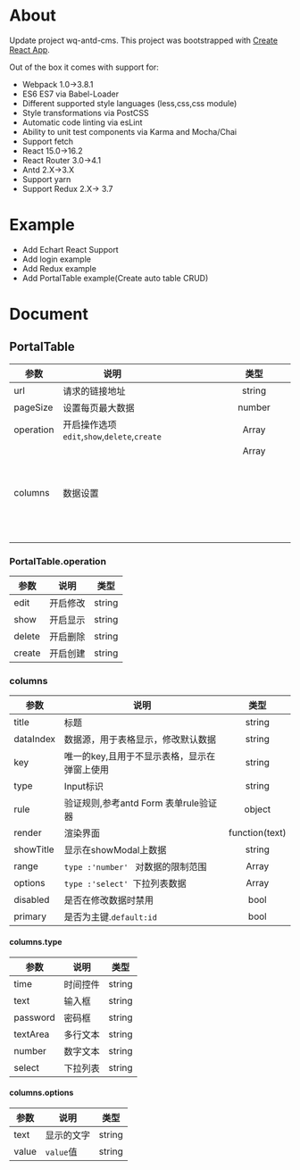 # About
Update project wq-antd-cms.
This project was bootstrapped with [Create React App](https://github.com/facebookincubator/create-react-app).

Out of the box it comes with support for:
- Webpack 1.0->3.8.1
- ES6 ES7 via Babel-Loader
- Different supported style languages (less,css,css module)
- Style transformations via PostCSS
- Automatic code linting via esLint
- Ability to unit test components via Karma and Mocha/Chai
- Support fetch
- React 15.0->16.2
- React Router 3.0->4.1
- Antd 2.X->3.X
- Support yarn
- Support Redux 2.X-> 3.7


# Example
- Add Echart React Support
- Add login example
- Add Redux example
- Add PortalTable example(Create auto table CRUD)

# Document
## PortalTable

参数 | 说明 | 类型 
| --------   | --------  | :----:  |
url | 请求的链接地址 | string 
pageSize | 设置每页最大数据 | number 
operation | 开启操作选项 ``edit``,``show``,``delete``,``create``| Array<T>
columns | 数据设置 | Array<object>

### PortalTable.operation
参数 | 说明 | 类型 
| --------   | --------  | :----:  |
edit | 开启修改 | string 
show | 开启显示 | string 
delete | 开启删除 | string
create | 开启创建 | string

### columns
参数 | 说明 | 类型 
| --------   | --------  | :----:  |
title | 标题 | string 
dataIndex | 数据源，用于表格显示，修改默认数据 | string
key | 唯一的key,且用于不显示表格，显示在弹窗上使用 | string
type | Input标识 | string
rule | 验证规则,参考antd Form 表单rule验证器 | object 
render | 渲染界面 | function(text)
showTitle | 显示在showModal上数据 | string
range |  ``type :'number' `` 对数据的限制范围  | Array
options | ``type :'select' ``下拉列表数据 | Array
disabled | 是否在修改数据时禁用 | bool
primary | 是否为主键.``default:id`` | bool

#### columns.type
参数 | 说明 | 类型 
| --------   | --------  | :----:  |
time | 时间控件 | string 
text | 输入框 | string
password | 密码框 | string
textArea | 多行文本 | string
number | 数字文本 | string
select | 下拉列表 | string

#### columns.options
参数 | 说明 | 类型 
| --------   | --------  | :----:  |
text | 显示的文字 | string 
value | ``value``值 | string

